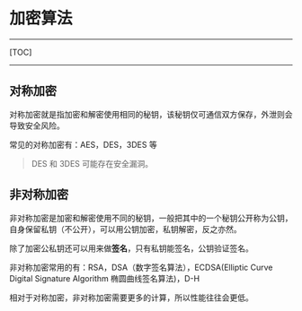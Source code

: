 # 加密算法

---

[TOC]

---



## 对称加密

对称加密就是指加密和解密使用相同的秘钥，该秘钥仅可通信双方保存，外泄则会导致安全风险。

常见的对称加密有：AES，DES，3DES 等

> DES 和 3DES 可能存在安全漏洞。



## 非对称加密

非对称加密是加密和解密使用不同的秘钥，一般把其中的一个秘钥公开称为公钥，自身保留私钥（不公开），可以用公钥加密，私钥解密，反之亦然。

除了加密公私钥还可以用来做**签名**，只有私钥能签名，公钥验证签名。

非对称加密常用的有：RSA，DSA（数字签名算法），ECDSA(Elliptic Curve Digital Signature Algorithm 椭圆曲线签名算法)，D-H 

相对于对称加密，非对称加密需要更多的计算，所以性能往往会更低。